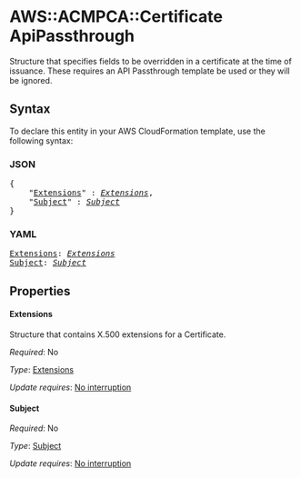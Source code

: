 # AWS::ACMPCA::Certificate ApiPassthrough

Structure that specifies fields to be overridden in a certificate at the time of issuance. These requires an API Passthrough template be used or they will be ignored.

## Syntax

To declare this entity in your AWS CloudFormation template, use the following syntax:

### JSON

<pre>
{
    "<a href="#extensions" title="Extensions">Extensions</a>" : <i><a href="extensions.md">Extensions</a></i>,
    "<a href="#subject" title="Subject">Subject</a>" : <i><a href="subject.md">Subject</a></i>
}
</pre>

### YAML

<pre>
<a href="#extensions" title="Extensions">Extensions</a>: <i><a href="extensions.md">Extensions</a></i>
<a href="#subject" title="Subject">Subject</a>: <i><a href="subject.md">Subject</a></i>
</pre>

## Properties

#### Extensions

Structure that contains X.500 extensions for a Certificate.

_Required_: No

_Type_: <a href="extensions.md">Extensions</a>

_Update requires_: [No interruption](https://docs.aws.amazon.com/AWSCloudFormation/latest/UserGuide/using-cfn-updating-stacks-update-behaviors.html#update-no-interrupt)

#### Subject

_Required_: No

_Type_: <a href="subject.md">Subject</a>

_Update requires_: [No interruption](https://docs.aws.amazon.com/AWSCloudFormation/latest/UserGuide/using-cfn-updating-stacks-update-behaviors.html#update-no-interrupt)

